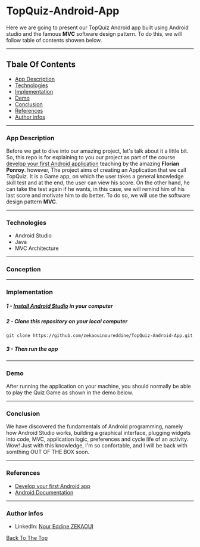 # TopQuiz-Android-App
Here we are going to present our TopQuiz Android app built using Android studio and the famous **MVC** software design pattern. To do this, we will follow table of contents showen below.

---

## Tbale Of Contents
- [App Description](#app-description)
- [Technologies](#technologies)
- [Implementation](#Implementation)
- [Demo](#demo)
- [Conclusion](#conclusion)
- [References](#references)
- [Author infos](#author-infos)

---
### App Description
Before we get to dive into our amazing project, let's talk about it a little bit. So, this repo is for explaining to you our project as part of the course [develop your first Android application](https://openclassrooms.com/fr/courses/4517166-developpez-votre-premiere-application-android) teaching by the amazing **Florian Ponroy**. however, The project aims of creating an Application that we call TopQuiz. It is a Game app, on which the user takes a general knowledge skill test and at the end, the user can view his score. On the other hand, he can take the test again if he wants, in this case, we will remind him of his last score and motivate him to do better. To do so, we will use the software design pattern **MVC**.

---
### Technologies
- Android Studio
- Java
- MVC Architecture

---
### Conception

---
### Implementation

##### 1 - [Install Android Studio](https://developer.android.com/studio) in your computer
##### 2 - Clone this repository on your local computer

```
git clone https://github.com/zekaouinoureddine/TopQuiz-Android-App.git
```
##### 3 - Then run the app
---
### Demo
After running the application on your machine, you should normally be able to play the Quiz Game as shown in the demo below. 

---
### Conclusion
We have discovered the fundamentals of Android programming, namely how Android Studio works, building a graphical interface, plugging widgets into code, MVC, application logic, preferences and cycle life of an activity. Wow! Just with this knowledge, I'm so confortable, and I will be back with somthing OUT OF THE BOX soon.

---
### References
- [Develop your first Android app](https://openclassrooms.com/fr/courses/4517166-developpez-votre-premiere-application-android)
- [Android Documentation](https://developer.android.com/docs)

---
### Author infos
- LinkedIn: [Nour Eddine ZEKAOUI](https://www.linkedin.com/in/nour-eddine-zekaoui-ba43b1177/)

[Back To The Top](#topquiz-android-app)
